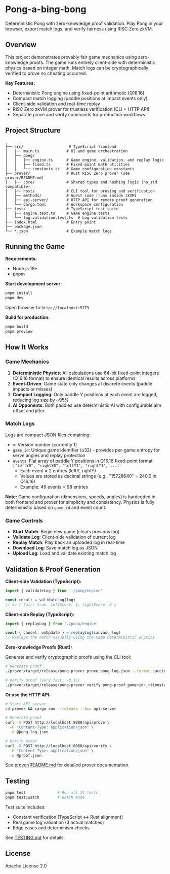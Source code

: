 # Pong-a-bing-bong

Deterministic Pong with zero-knowledge proof validation. Play Pong in your browser, export match logs, and verify fairness using RISC Zero zkVM.

## Overview

This project demonstrates provably fair game mechanics using zero-knowledge proofs. The game runs entirely client-side with deterministic physics based on integer math. Match logs can be cryptographically verified to prove no cheating occurred.

**Key Features:**
- Deterministic Pong engine using fixed-point arithmetic (Q16.16)
- Compact match logging (paddle positions at impact events only)
- Client-side validation and real-time replay
- RISC Zero zkVM prover for trustless verification (CLI + HTTP API)
- Separate prove and verify commands for production workflows

## Project Structure

```
.
├── src/                    # TypeScript frontend
│   ├── main.ts            # UI and game orchestration
│   ├── pong/
│   │   ├── engine.ts      # Game engine, validation, and replay logic
│   │   ├── fixed.ts       # Fixed-point math utilities
│   │   └── constants.ts   # Game configuration constants
├── prover/                # Rust RISC Zero prover (see prover/README.md)
│   ├── core/              # Shared types and hashing logic (no_std compatible)
│   ├── host/              # CLI tool for proving and verification
│   ├── methods/           # Guest code (runs inside zkVM)
│   ├── api-server/        # HTTP API for remote proof generation
│   └── Cargo.toml         # Workspace configuration
├── test/                  # TypeScript test suite
│   ├── engine.test.ts     # Game engine tests
│   └── log-validation.test.ts  # Log validation tests
├── index.html             # Entry point
├── package.json
└── *.json                 # Example match logs
```

## Running the Game

**Requirements:**
- Node.js 18+
- pnpm

**Start development server:**
```bash
pnpm install
pnpm dev
```

Open browser to `http://localhost:5173`

**Build for production:**
```bash
pnpm build
pnpm preview
```

## How It Works

### Game Mechanics

1. **Deterministic Physics**: All calculations use 64-bit fixed-point integers (Q16.16 format) to ensure identical results across platforms
2. **Event-Driven**: Game state only changes at discrete events (paddle impacts or misses)
3. **Compact Logging**: Only paddle Y positions at each event are logged, reducing log size by ~95%
4. **AI Opponents**: Both paddles use deterministic AI with configurable aim offset and jitter

### Match Logs

Logs are compact JSON files containing:
- `v`: Version number (currently 1)
- `game_id`: Unique game identifier (u32) - provides per-game entropy for serve angles and replay protection
- `events`: Flat array of paddle Y positions in Q16.16 fixed-point format `["leftY0", "rightY0", "leftY1", "rightY1", ...]`
  - Each event = 2 entries (leftY, rightY)
  - Values are stored as decimal strings (e.g., "15728640" = 240.0 in Q16.16)
  - Example: 49 events = 98 entries

**Note:** Game configuration (dimensions, speeds, angles) is hardcoded in both frontend and prover for simplicity and consistency. Physics is fully deterministic based on `game_id` and event count.

### Game Controls

- **Start Match**: Begin new game (clears previous log)
- **Validate Log**: Client-side validation of current log
- **Replay Match**: Play back an uploaded log in real-time
- **Download Log**: Save match log as JSON
- **Upload Log**: Load and validate existing match log

## Validation & Proof Generation

**Client-side Validation (TypeScript):**
```typescript
import { validateLog } from './pong/engine'

const result = validateLog(log)
// => { fair: true, leftScore: 3, rightScore: 0 }
```

**Client-side Replay (TypeScript):**
```typescript
import { replayLog } from './pong/engine'

const { cancel, onUpdate } = replayLog(canvas, log)
// Replays the match visually using the same deterministic physics
```

**Zero-knowledge Proofs (Rust):**

Generate and verify cryptographic proofs using the CLI tool:

```bash
# Generate proof
./prover/target/release/pong-prover prove pong-log.json --format succinct

# Verify proof (very fast, ~0.1s)
./prover/target/release/pong-prover verify pong-proof_game<id>_<timestamp>.json
```

**Or use the HTTP API:**
```bash
# Start API server
cd prover && cargo run --release --bin api-server

# Generate proof
curl -X POST http://localhost:8080/api/prove \
  -H "Content-Type: application/json" \
  -d @pong-log.json

# Verify proof
curl -X POST http://localhost:8080/api/verify \
  -H "Content-Type: application/json" \
  -d @proof.json
```

See [prover/README.md](./prover/README.md) for detailed prover documentation.

## Testing

```bash
pnpm test              # Run all 24 tests
pnpm test:watch        # Watch mode
```

Test suite includes:
- Constant verification (TypeScript ↔ Rust alignment)
- Real game log validation (3 actual matches)
- Edge cases and determinism checks

See [TESTING.md](./TESTING.md) for details.

## License

Apache License 2.0
